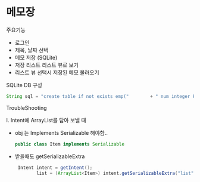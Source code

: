 # 메모장 



주요기능

- 로그인
- 제목, 날짜 선택
- 메모 저장 (SQLite)
- 저장 리스트 리스트 뷰로 보기
- 리스트 뷰 선택시 저장된 메모 불러오기

SQLite DB 구성

```java
String sql = "create table if not exists emp("        + " num integer PRIMARY KEY autoincrement, "        + " id text, "        + " title text, "        + " date text, "        + " content text)";
```

TroubleShooting

I. Intent에 ArrayList<obj>를 담아 보낼 때 

- obj 는 Implements Serializable 해야함..

  ```java
  public class Item implements Serializable
  ```

- 받을때도  getSerializableExtra

  ```java
   Intent intent = getIntent();
          list = (ArrayList<Item>) intent.getSerializableExtra("list");
  ```

  




